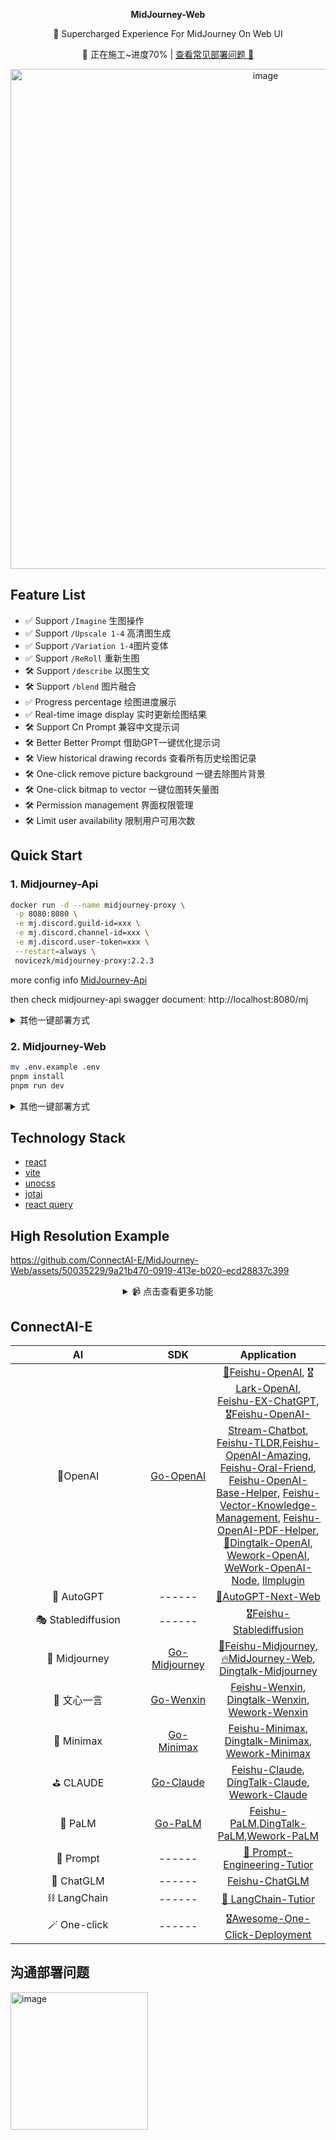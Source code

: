 <p align='center'>
 <strong>MidJourney-Web</strong>
<br>
</p>



<p align='center'>
 🍎 Supercharged Experience For  MidJourney On Web UI
<br>
</p>





<div align="center">
	
  🚧 正在施工~进度70% | [查看常见部署问题 🤞](https://github.com/ConnectAI-E/MidJourney-Web/wiki/%E5%B8%B8%E8%A7%81%E9%97%AE%E9%A2%98%E6%B1%87%E6%80%BB)
	
</div>

<div align="center">
	<a href='https://www.connectai-e.com' target="_blank" rel="noopener noreferrer">
	<img width="800" alt="image" src="https://github-production-user-asset-6210df.s3.amazonaws.com/50035229/246644404-d8b30cab-ebae-42dd-8306-4e9904a18b65.png">
	</a>
</div>

## Feature List

- ✅ Support `/Imagine`  生图操作
- ✅ Support `/Upscale 1-4` 高清图生成
- ✅ Support `/Variation 1-4`图片变体
- ✅ Support `/ReRoll` 重新生图
- 🛠 Support `/describe` 以图生文
- 🛠 Support `/blend` 图片融合
- ✅ Progress percentage 绘图进度展示
- ✅ Real-time image display 实时更新绘图结果
- 🛠 Support Cn Prompt 兼容中文提示词
- 🛠 Better Better Prompt 借助GPT一键优化提示词
- 🛠 View historical drawing records 查看所有历史绘图记录
- 🛠 One-click remove picture background 一键去除图片背景
- 🛠 One-click bitmap to vector 一键位图转矢量图
- 🛠 Permission management 界面权限管理
- 🛠 Limit user availability 限制用户可用次数
  

## Quick Start

### 1. Midjourney-Api
```bash
docker run -d --name midjourney-proxy \
 -p 8080:8080 \
 -e mj.discord.guild-id=xxx \
 -e mj.discord.channel-id=xxx \
 -e mj.discord.user-token=xxx \
 --restart=always \
 novicezk/midjourney-proxy:2.2.3
```
more config info [MidJourney-Api](https://github.com/novicezk/midjourney-proxy/blob/main/docs/discord-params.md)

then check midjourney-api swagger document: http://localhost:8080/mj

<details>
    <summary>其他一键部署方式</summary>
<br>
<h3>Railway</h3>

Railway是一个提供弹性部署方案的平台，为MidJourney的调用提供了方便的海外服务。
	
参考：[midjourney-proxy - Railway 部署教程](https://github.com/novicezk/midjourney-proxy/blob/main/docs/railway-start.md)

<h3>Zeabur</h3>

Zeabur 服务器运行在国外，但是其生成的域名 *.zeabur.app 没有被污染,国内可直接访问

[![Deploy on Zeabur](https://zeabur.com/button.svg)](https://dash.zeabur.com/templates/B04F4M)


参考：[midjourney-proxy - Zeabur 部署教程](https://github.com/novicezk/midjourney-proxy/blob/main/docs/zeabur-start.md)
</details>


### 2. Midjourney-Web
```bash
mv .env.example .env
pnpm install
pnpm run dev
```


<details>
    <summary>其他一键部署方式</summary>
<br>
<h3>Vercel</h3>

[![Deploy with Vercel](https://vercel.com/button)](https://vercel.com/new/clone?repository-url=https://github.com/ConnectAI-E/MidJourney-Web&env=VITE_MIDJOURNEY_PROXY_URL&project-name=midjourney-web&repository-name=Midjourney-Web)
</details>


## Technology Stack
- [react](https://react.dev/)
- [vite](https://vitejs.dev/)
- [unocss](https://github.com/unocss/unocss)
- [jotai](https://jotai.org/)
- [react query](https://tanstack.com/query/v3/)

## High Resolution Example

https://github.com/ConnectAI-E/MidJourney-Web/assets/50035229/9a21b470-0919-413e-b020-ecd28837c399

<details align='center'>
    <summary> 📹 点击查看更多功能</summary>
    <br>
	<video src="https://github.com/ConnectAI-E/MidJourney-Web/assets/50035229/6ad2ffef-0f1a-43b4-a774-8d336511e072" controls ></video>
	<video src="https://github.com/ConnectAI-E/MidJourney-Web/raw/main/assets/50035229/7092a777-d394-445b-9332-3f4d9717c138" controls ></video>
</details>

##  ConnectAI-E

| <div style="width:200px">AI</div> |             <img width=120> SDK <img width=120>              |                         Application                          |
| :-------------------------------: | :----------------------------------------------------------: | :----------------------------------------------------------: |
|              🎒OpenAI              |    [Go-OpenAI](https://github.com/ConnectAI-E/Go-OpenAI)     | [🏅Feishu-OpenAI](https://github.com/ConnectAI-E/Feishu-OpenAI), [🎖Lark-OpenAI](https://github.com/ConnectAI-E/Lark-OpenAI), [Feishu-EX-ChatGPT](https://github.com/ConnectAI-E/Feishu-EX-ChatGPT), [🎖Feishu-OpenAI-Stream-Chatbot](https://github.com/ConnectAI-E/Feishu-OpenAI-Stream-Chatbot), [Feishu-TLDR](https://github.com/ConnectAI-E/Feishu-TLDR),[Feishu-OpenAI-Amazing](https://github.com/ConnectAI-E/Feishu-OpenAI-Amazing), [Feishu-Oral-Friend](https://github.com/ConnectAI-E/Feishu-Oral-Friend), [Feishu-OpenAI-Base-Helper](https://github.com/ConnectAI-E/Feishu-OpenAI-Base-Helper), [Feishu-Vector-Knowledge-Management](https://github.com/ConnectAI-E/Feishu-Vector-Knowledge-Management), [Feishu-OpenAI-PDF-Helper](https://github.com/ConnectAI-E/Feishu-OpenAI-PDF-Helper), [🏅Dingtalk-OpenAI](https://github.com/ConnectAI-E/Dingtalk-OpenAI), [Wework-OpenAI](https://github.com/ConnectAI-E/Wework-OpenAI), [WeWork-OpenAI-Node](https://github.com/ConnectAI-E/WeWork-OpenAI-Node), [llmplugin](https://github.com/ConnectAI-E/llmplugin) |
|             🤖 AutoGPT             |                            ------                            | [🏅AutoGPT-Next-Web](https://github.com/ConnectAI-E/AutoGPT-Next-Web) |
|         🎭 Stablediffusion         |                            ------                            | [🎖Feishu-Stablediffusion](https://github.com/ConnectAI-E/Feishu-Stablediffusion) |
|           🍎 Midjourney            | [Go-Midjourney](https://github.com/ConnectAI-E/Go-Midjourney) | [🏅Feishu-Midjourney](https://github.com/ConnectAI-E/Feishu-Midjourney), [🔥MidJourney-Web](https://github.com/ConnectAI-E/MidJourney-Web), [Dingtalk-Midjourney](https://github.com/ConnectAI-E/Dingtalk-Midjourney) |
|            🍍 文心一言             |    [Go-Wenxin](https://github.com/ConnectAI-E/Go-Wenxin)     | [Feishu-Wenxin](https://github.com/ConnectAI-E/Feishu-Wenxin), [Dingtalk-Wenxin](https://github.com/ConnectAI-E/Dingtalk-Wenxin), [Wework-Wenxin](https://github.com/ConnectAI-E/Wework-Wenxin) |
|             💸 Minimax             |   [Go-Minimax](https://github.com/ConnectAI-E/Go-Minimax)    | [Feishu-Minimax](https://github.com/ConnectAI-E/Feishu-Minimax), [Dingtalk-Minimax](https://github.com/ConnectAI-E/Dingtalk-Minimax), [Wework-Minimax](https://github.com/ConnectAI-E/Wework-Minimax) |
|             ⛳️ CLAUDE              |    [Go-Claude](https://github.com/ConnectAI-E/Go-Claude)     | [Feishu-Claude](https://github.com/ConnectAI-E/Feishu-Claude), [DingTalk-Claude](https://github.com/ConnectAI-E/DingTalk-Claude), [Wework-Claude](https://github.com/ConnectAI-E/Wework-Claude) |
|              🥁 PaLM               |      [Go-PaLM](https://github.com/ConnectAI-E/go-PaLM)       | [Feishu-PaLM](https://github.com/ConnectAI-E/Feishu-PaLM),[DingTalk-PaLM](https://github.com/ConnectAI-E/DingTalk-PaLM),[Wework-PaLM](https://github.com/ConnectAI-E/Wework-PaLM) |
|             🎡 Prompt              |                            ------                            | [📖 Prompt-Engineering-Tutior](https://github.com/ConnectAI-E/Prompt-Engineering-Tutior) |
|             🍋 ChatGLM             |                            ------                            | [Feishu-ChatGLM](https://github.com/ConnectAI-E/Feishu-ChatGLM) |
|            ⛓ LangChain            |                            ------                            | [📖 LangChain-Tutior](https://github.com/ConnectAI-E/LangChain-Tutior) |
|            🪄 One-click            |                            ------                            | [🎖Awesome-One-Click-Deployment](https://github.com/ConnectAI-E/Awesome-One-Click-Deployment) |


## 沟通部署问题

<img width="220" alt="image" src="https://github.com/ConnectAI-E/MidJourney-Web/assets/50035229/f19d3d79-55c4-451a-9691-d90769c43cb4">




